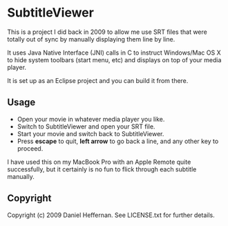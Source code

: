 SubtitleViewer
==============

This is a project I did back in 2009 to allow me use SRT files that were totally out of sync by manually displaying them line by line.

It uses Java Native Interface (JNI) calls in C to instruct Windows/Mac OS X to hide system toolbars (start menu, etc) and displays on top of your media player.

It is set up as an Eclipse project and you can build it from there.

Usage
-----
* Open your movie in whatever media player you like.
* Switch to SubtitleViewer and open your SRT file.
* Start your movie and switch back to SubtitleViewer.
* Press **escape** to quit, **left arrow** to go back a line, and any other key to proceed.

I have used this on my MacBook Pro with an Apple Remote quite successfully, but it certainly is no fun to flick through each subtitle manually.

Copyright
---------
Copyright (c) 2009 Daniel Heffernan. See LICENSE.txt for further details.
